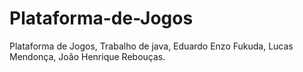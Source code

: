 # Plataforma-de-Jogos
Plataforma de Jogos, Trabalho de java, Eduardo Enzo Fukuda, Lucas Mendonça, João Henrique Rebouças.
